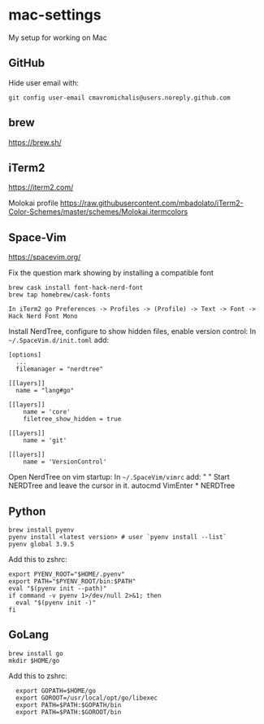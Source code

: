 # mac-settings
My setup for working on Mac

## GitHub
Hide user email with:
```
git config user-email cmavromichalis@users.noreply.github.com
```

## brew
https://brew.sh/

## iTerm2
https://iterm2.com/

Molokai profile 
https://raw.githubusercontent.com/mbadolato/iTerm2-Color-Schemes/master/schemes/Molokai.itermcolors

## Space-Vim
https://spacevim.org/

Fix the question mark showing by installing a compatible font
```
brew cask install font-hack-nerd-font
brew tap homebrew/cask-fonts

In iTerm2 go Preferences -> Profiles -> (Profile) -> Text -> Font -> Hack Nerd Font Mono
```

Install NerdTree, configure to show hidden files, enable version control:
In `~/.SpaceVim.d/init.toml` add:
```
[options]
  ...
  filemanager = "nerdtree"
  
[[layers]]
  name = "lang#go"

[[layers]]
    name = 'core'
    filetree_show_hidden = true

[[layers]]
    name = 'git'

[[layers]]
    name = 'VersionControl'
```

Open NerdTree on vim startup:
In `~/.SpaceVim/vimrc` add:
" " Start NERDTree and leave the cursor in it.
autocmd VimEnter * NERDTree


## Python
```
brew install pyenv
pyenv install <latest version> # user `pyenv install --list`
pyenv global 3.9.5
```

Add this to zshrc:
```
export PYENV_ROOT="$HOME/.pyenv"
export PATH="$PYENV_ROOT/bin:$PATH"
eval "$(pyenv init --path)"
if command -v pyenv 1>/dev/null 2>&1; then
  eval "$(pyenv init -)"
fi
```

## GoLang
```
brew install go
mkdir $HOME/go
```

Add this to zshrc:
```
  export GOPATH=$HOME/go 
  export GOROOT=/usr/local/opt/go/libexec
  export PATH=$PATH:$GOPATH/bin
  export PATH=$PATH:$GOROOT/bin
```
